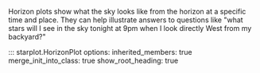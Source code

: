 Horizon plots show what the sky looks like from the horizon at a specific time and place. They can help illustrate answers to questions like "what stars will I see in the sky tonight at 9pm when I look directly West from my backyard?"

::: starplot.HorizonPlot
    options:
        inherited_members: true
        merge_init_into_class: true
        show_root_heading: true

